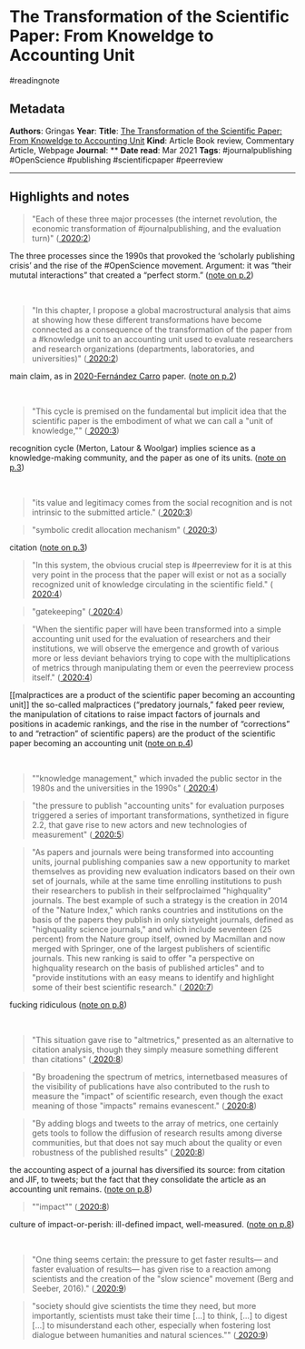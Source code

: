 # The Transformation of the Scientific Paper: From Knoweldge to Accounting Unit
#readingnote 


## Metadata

**Authors**: Gringas
**Year**: 
**Title**: [The Transformation of the Scientific Paper: From Knoweldge to Accounting Unit](zotero://open-pdf/library/items/42KSYS5H?)
**Kind**: Article Book review, Commentary Article, Webpage
**Journal**: **
**Date read**: Mar 2021
**Tags**: #journalpublishing #OpenScience #publishing #scientificpaper #peerreview

---

## Highlights and notes



> "Each of these three major processes (the internet revolution, the economic transformation of #journalpublishing, and the evaluation turn)" ([ 2020:2](zotero://open-pdf/library/items/42KSYS5H?page=2))

The three processes since the 1990s that provoked the ‘scholarly publishing crisis’ and the rise of the #OpenScience movement. Argument: it was “their mututal interactions” that created a “perfect storm.” ([note on p.2](zotero://open-pdf/library/items/42KSYS5H?page=2))

 

> "In this chapter, I propose a global macrostructural analysis that aims at showing how these different transformations have become connected as a consequence of the transformation of the paper from a #knowledge unit to an accounting unit used to evaluate researchers and research organizations (departments, laboratories, and universities)" ([ 2020:2](zotero://open-pdf/library/items/42KSYS5H?page=2))

main claim, as in [2020-Fernández Carro](2020-Fernández%20Carro.md) paper. ([note on p.2](zotero://open-pdf/library/items/42KSYS5H?page=2))

 

> "This cycle is premised on the fundamental but implicit idea that the scientific paper is the embodiment of what we can call a "unit of knowledge,"" ([ 2020:3](zotero://open-pdf/library/items/42KSYS5H?page=3))

recognition cycle (Merton, Latour & Woolgar) implies science as a knowledge-making community, and the paper as one of its units. ([note on p.3](zotero://open-pdf/library/items/42KSYS5H?page=3))

 

> "its value and legitimacy comes from the social recognition and is not intrinsic to the submitted article." ([ 2020:3](zotero://open-pdf/library/items/42KSYS5H?page=3))

> "symbolic credit allocation mechanism" ([ 2020:3](zotero://open-pdf/library/items/42KSYS5H?page=3))

citation ([note on p.3](zotero://open-pdf/library/items/42KSYS5H?page=3))
 

> "In this system, the obvious crucial step is #peerreview for it is at this very point in the process that the paper will exist or not as a socially recognized unit of knowledge circulating in the scientific field." ([ 2020:4](zotero://open-pdf/library/items/42KSYS5H?page=4))

> "gatekeeping" ([ 2020:4](zotero://open-pdf/library/items/42KSYS5H?page=4))

> "When the sientific paper will have been transformed into a simple accounting unit used for the evaluation of researchers and their institutions, we will observe the emergence and growth of various more or less deviant behaviors trying to cope with the multiplications of metrics through manipulating them or even the peerreview process itself." ([ 2020:4](zotero://open-pdf/library/items/42KSYS5H?page=4))

[[malpractices are a product of the scientific paper becoming an accounting unit]] the so-called malpractices (“predatory journals,” faked peer review, the manipulation of citations to raise impact factors of journals and positions in academic rankings, and the rise in the number of “corrections” to and “retraction” of scientific papers) are the product of the scientific paper becoming an accounting unit ([note on p.4](zotero://open-pdf/library/items/42KSYS5H?page=4))

 

> ""knowledge management," which invaded the public sector in the 1980s and the universities in the 1990s" ([ 2020:4](zotero://open-pdf/library/items/42KSYS5H?page=4))

> "the pressure to publish "accounting units" for evaluation purposes triggered a series of important transformations, synthetized in figure 2.2, that gave rise to new actors and new technologies of measurement" ([ 2020:5](zotero://open-pdf/library/items/42KSYS5H?page=5))

> "As papers and journals were being transformed into accounting units, journal publishing companies saw a new opportunity to market themselves as providing new evaluation indicators based on their own set of journals, while at the same time enrolling institutions to push their researchers to publish in their selfproclaimed "highquality" journals. The best example of such a strategy is the creation in 2014 of the "Nature Index," which ranks countries and institutions on the basis of the papers they publish in only sixtyeight journals, defined as "highquality science journals," and which include seventeen (25 percent) from the Nature group itself, owned by Macmillan and now merged with Springer, one of the largest publishers of scientific journals. This new ranking is said to offer "a perspective on highquality research on the basis of published articles" and to "provide institutions with an easy means to identify and highlight some of their best scientific research." ([ 2020:7](zotero://open-pdf/library/items/42KSYS5H?page=7))

fucking ridiculous ([note on p.8](zotero://open-pdf/library/items/42KSYS5H?page=8))

 

> "This situation gave rise to "altmetrics," presented as an alternative to citation analysis, though they simply measure something different than citations" ([ 2020:8](zotero://open-pdf/library/items/42KSYS5H?page=8))

> "By broadening the spectrum of metrics, internetbased measures of the visibility of publications have also contributed to the rush to measure the "impact" of scientific research, even though the exact meaning of those "impacts" remains evanescent." ([ 2020:8](zotero://open-pdf/library/items/42KSYS5H?page=8))

> "By adding blogs and tweets to the array of metrics, one certainly gets tools to follow the diffusion of research results among diverse communities, but that does not say much about the quality or even robustness of the published results" ([ 2020:8](zotero://open-pdf/library/items/42KSYS5H?page=8))

the accounting aspect of a journal has diversified its source: from citation and JIF, to tweets; but the fact that they consolidate the article as an accounting unit remains. ([note on p.8](zotero://open-pdf/library/items/42KSYS5H?page=8))
 

> ""impact"" ([ 2020:8](zotero://open-pdf/library/items/42KSYS5H?page=8))

culture of impact-or-perish: ill-defined impact, well-measured. ([note on p.8](zotero://open-pdf/library/items/42KSYS5H?page=8))

 

> "One thing seems certain: the pressure to get faster results— and faster evaluation of results— has given rise to a reaction among scientists and the creation of the "slow science" movement (Berg and Seeber, 2016)." ([ 2020:9](zotero://open-pdf/library/items/42KSYS5H?page=9))

> "society should give scientists the time they need, but more importantly, scientists must take their time [...] to think, [...] to digest [...] to misunderstand each other, especially when fostering lost dialogue between humanities and natural sciences."" ([ 2020:9](zotero://open-pdf/library/items/42KSYS5H?page=9))

